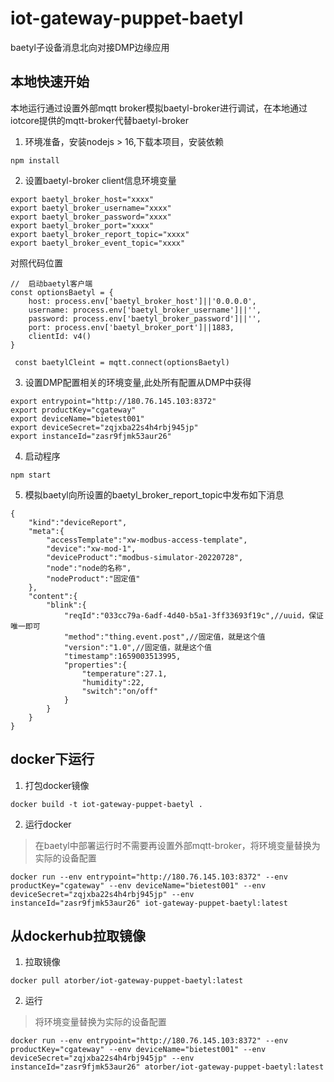 # iot-gateway-puppet-baetyl

baetyl子设备消息北向对接DMP边缘应用

## 本地快速开始

本地运行通过设置外部mqtt broker模拟baetyl-broker进行调试，在本地通过iotcore提供的mqtt-broker代替baetyl-broker

1. 环境准备，安装nodejs > 16,下载本项目，安装依赖

```
npm install
```

2. 设置baetyl-broker client信息环境变量

```
export baetyl_broker_host="xxxx"
export baetyl_broker_username="xxxx"
export baetyl_broker_password="xxxx"
export baetyl_broker_port="xxxx"
export baetyl_broker_report_topic="xxxx"
export baetyl_broker_event_topic="xxxx"
```

对照代码位置

```
//  启动baetyl客户端
const optionsBaetyl = {
    host: process.env['baetyl_broker_host']||'0.0.0.0',
    username: process.env['baetyl_broker_username']||'',
    password: process.env['baetyl_broker_password']||'',
    port: process.env['baetyl_broker_port']||1883,
    clientId: v4()
}

 const baetylCleint = mqtt.connect(optionsBaetyl)

```

3. 设置DMP配置相关的环境变量,此处所有配置从DMP中获得

```
export entrypoint="http://180.76.145.103:8372"
export productKey="cgateway"
export deviceName="bietest001"
export deviceSecret="zqjxba22s4h4rbj945jp"
export instanceId="zasr9fjmk53aur26"
```

4. 启动程序

```
npm start
```

5. 模拟baetyl向所设置的baetyl_broker_report_topic中发布如下消息

```
{
    "kind":"deviceReport",
    "meta":{
        "accessTemplate":"xw-modbus-access-template",
        "device":"xw-mod-1",
        "deviceProduct":"modbus-simulator-20220728",
        "node":"node的名称",
        "nodeProduct":"固定值"
    },
    "content":{
        "blink":{
            "reqId":"033cc79a-6adf-4d40-b5a1-3ff33693f19c",//uuid，保证唯一即可
            "method":"thing.event.post",//固定值，就是这个值
            "version":"1.0",//固定值，就是这个值
            "timestamp":1659003513995,
            "properties":{
                "temperature":27.1,
                "humidity":22,
                "switch":"on/off"
            }
        }
    }
}
```

## docker下运行

1. 打包docker镜像

```
docker build -t iot-gateway-puppet-baetyl .
```

2. 运行docker

> 在baetyl中部署运行时不需要再设置外部mqtt-broker，将环境变量替换为实际的设备配置

```
docker run --env entrypoint="http://180.76.145.103:8372" --env productKey="cgateway" --env deviceName="bietest001" --env deviceSecret="zqjxba22s4h4rbj945jp" --env instanceId="zasr9fjmk53aur26" iot-gateway-puppet-baetyl:latest
```

## 从dockerhub拉取镜像

1. 拉取镜像

```
docker pull atorber/iot-gateway-puppet-baetyl:latest
```

2. 运行

> 将环境变量替换为实际的设备配置

```
docker run --env entrypoint="http://180.76.145.103:8372" --env productKey="cgateway" --env deviceName="bietest001" --env deviceSecret="zqjxba22s4h4rbj945jp" --env instanceId="zasr9fjmk53aur26" atorber/iot-gateway-puppet-baetyl:latest
```
